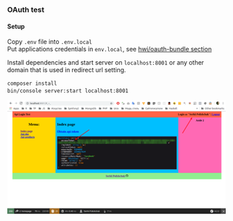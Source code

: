 ### OAuth test

#### Setup

Copy `.env` file into `.env.local`  
Put applications credentials in `env.local`, see [hwi/oauth-bundle section](./.env#L37)

Install dependencies and start server on `localhost:8001`
or any other domain that is used in redirect url setting.

```bash
composer install
bin/console server:start localhost:8001
```

![Main page](doc/images/main.png)
